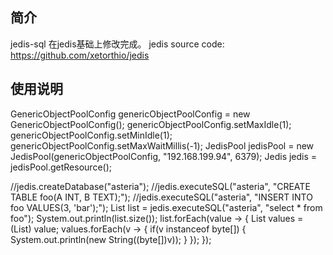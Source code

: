 ## 简介
jedis-sql 在jedis基础上修改完成。
jedis source code:
https://github.com/xetorthio/jedis

## 使用说明
GenericObjectPoolConfig genericObjectPoolConfig = new GenericObjectPoolConfig();
genericObjectPoolConfig.setMaxIdle(1);
genericObjectPoolConfig.setMinIdle(1);
genericObjectPoolConfig.setMaxWaitMillis(-1);
JedisPool jedisPool = new JedisPool(genericObjectPoolConfig, "192.168.199.94", 6379);
Jedis jedis = jedisPool.getResource();

//jedis.createDatabase("asteria");
//jedis.executeSQL("asteria", "CREATE TABLE foo(A INT, B TEXT);");
//jedis.executeSQL("asteria", "INSERT INTO foo VALUES(3, 'bar');");
List<Object> list = jedis.executeSQL("asteria", "select * from foo");
System.out.println(list.size());
list.forEach(value -> {
    List<Object> values = (List<Object>) value;
    values.forEach(v -> {
        if(v instanceof byte[]) {
            System.out.println(new String((byte[])v));
        }
    });
});